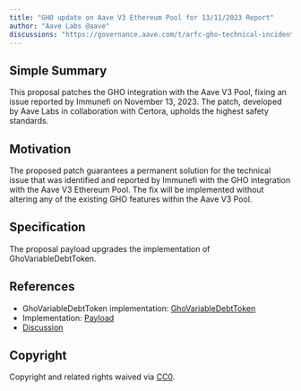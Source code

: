 ```yaml
---
title: "GHO update on Aave V3 Ethereum Pool for 13/11/2023 Report"
author: "Aave Labs @aave"
discussions: "https://governance.aave.com/t/arfc-gho-technical-incident-13-11-2023/15642"
---
```


## Simple Summary

This proposal patches the GHO integration with the Aave V3 Pool, fixing an issue reported by Immunefi on November 13, 2023. The patch, developed by Aave Labs in collaboration with Certora, upholds the highest safety standards.

## Motivation

The proposed patch guarantees a permanent solution for the technical issue that was identified and reported by Immunefi with the GHO integration with the Aave V3 Ethereum Pool. The fix will be implemented without altering any of the existing GHO features within the Aave V3 Pool.

## Specification

The proposal payload upgrades the implementation of GhoVariableDebtToken.

## References

- GhoVariableDebtToken implementation: [GhoVariableDebtToken](https://etherscan.io/address/0x20cb2f303ede313e2cc44549ad8653a5e8c0050e#code)
- Implementation: [Payload](https://etherscan.io/address/0xbc9ffee8d18d75a412474b92192257d3c18471ff#code)
- [Discussion](https://governance.aave.com/t/arfc-gho-technical-incident-13-11-2023/15642)


## Copyright

Copyright and related rights waived via [CC0](https://creativecommons.org/publicdomain/zero/1.0/).
